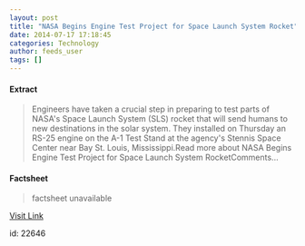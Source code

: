 ```yaml
---
layout: post
title: "NASA Begins Engine Test Project for Space Launch System Rocket"
date: 2014-07-17 17:18:45
categories: Technology
author: feeds_user
tags: []
---
```



#### Extract
>Engineers have taken a crucial step in preparing to test parts of NASA's Space Launch System (SLS) rocket that will send humans to new destinations in the solar system. They installed on Thursday an RS-25 engine on the A-1 Test Stand at the agency's Stennis Space Center near Bay St. Louis, Mississippi.Read more about NASA Begins Engine Test Project for Space Launch System RocketComments...

#### Factsheet
>factsheet unavailable

[Visit Link](http://www.pddnet.com/news/2014/07/nasa-begins-engine-test-project-space-launch-system-rocket)

id:   22646


